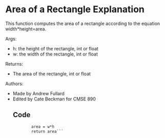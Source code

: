 # Area of a Rectangle Explanation 

This function computes the area of a rectangle according to the equation 
width*height=area.<br />

Args:<ul>
     <li>h: the height of the rectangle, int or float</li>
     <li>w: the width of the rectangle, int or float</li>
</ul>
Returns:<br /><ul>
     <li>The area of the rectangle, int or float</li>
</ul>
Authors:<br /><ul>
            <li>Made by Andrew Fullard</li>
            <li>Edited by Cate Beckman for CMSE 890</li>

## Code

```def area_function(w: float | int,h: float | int)->int | float:
        area = w*h
        return area```
